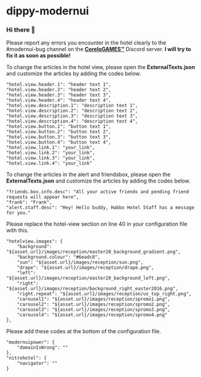 # dippy-modernui
### Hi there 👋

Please report any errors you encounter in the hotel clearly to the #modernui-bug channel on the <a href="https://discord.gg/CncqQGp8wd" target="_blank">**CoreloGAMES™**</a> Discord server. **I will try to fix it as soon as possible!**


To change the articles in the hotel view, please open the **ExternalTexts.json** and customize the articles by adding the codes below.

    "hotel.view.header.1": "header text 1",
    "hotel.view.header.2": "header text 2",
    "hotel.view.header.3": "header text 3",
    "hotel.view.header.4": "header text 4",
    "hotel.view.description.1": "description text 1",
    "hotel.view.description.2": "description text 2",
    "hotel.view.description.3": "description text 3",
    "hotel.view.description.4": "description text 4",
    "hotel.view.button.1": "button text 1",
    "hotel.view.button.2": "button text 2",
    "hotel.view.button.3": "button text 3",
    "hotel.view.button.4": "button text 4",
    "hotel.view.link.1": "your_link",
    "hotel.view.link.2": "your_link",
    "hotel.view.link.3": "your_link",
    "hotel.view.link.4": "your_link"

To change the articles in the alert and friendsbox, please open the **ExternalTexts.json** and customize the articles by adding the codes below.

    "friends.box.info.desc": "All your active friends and pending friend requests will appear here",
    "frank": "Frank",
    "alert.staff.desc": "Hey! Hello buddy, Habbo Hotel Staff has a message for you."
    
Please replace the hotel-view section on line 40 in your configuration file with this.

    "hotelview.images": {
        "background": "${asset.url}/images/reception/easter20_background_gradient.png",
        "background.colour": "#6eadc8",
        "sun": "${asset.url}/images/reception/sun.png",
        "drape": "${asset.url}/images/reception/drape.png",
        "left": "${asset.url}/images/reception/easter20_background_left.png",
        "right": "${asset.url}/images/reception/background_right_easter2016.png",
        "right.repeat": "${asset.url}/images/reception/us_top_right.png",
        "carousel1": "${asset.url}/images/reception/spromo1.png",
        "carousel2": "${asset.url}/images/reception/spromo2.png",
        "carousel3": "${asset.url}/images/reception/spromo3.png",
        "carousel4": "${asset.url}/images/reception/spromo4.png"
    },
    
Please add these codes at the bottom of the configuration file.

    "modernuipower": {
        "domainIsWrong": ""
    },
    "nitrohotel": {
        "navigator": ""
    }
